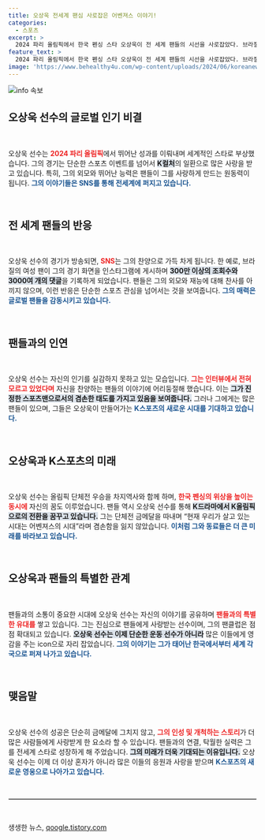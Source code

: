 ```yaml
---
title: 오상욱 전세계 팬심 사로잡은 어벤져스 이야기!
categories:
  - 스포츠
excerpt: >
  2024 파리 올림픽에서 한국 펜싱 스타 오상욱이 전 세계 팬들의 시선을 사로잡았다. 브라질 여성의 SNS 영상은 전례 없는 조회수를 기록하며, “K올림픽의 시간”을 열었다. 오상욱은 자신의 인기 실감 못 하고 겸손한 모습을 보였지만, 이미 전 세계가 그의 매력에 빠졌다.
feature_text: >
  2024 파리 올림픽에서 한국 펜싱 스타 오상욱이 전 세계 팬들의 시선을 사로잡았다. 브라질 여성의 SNS 영상은 전례 없는 조회수를 기록하며, “K올림픽의 시간”을 열었다. 오상욱은 자신의 인기 실감 못 하고 겸손한 모습을 보였지만, 이미 전 세계가 그의 매력에 빠졌다.
image: 'https://www.behealthy4u.com/wp-content/uploads/2024/06/koreanews.jpg'
---
```


<p><img src="https://www.behealthy4u.com/wp-content/uploads/2024/06/koreanews.jpg" alt="info 속보" /></p>

<h2 data-ke-size="size26">오상욱 선수의 글로벌 인기 비결</h2>

<p data-ke-size="size16">&nbsp;</p>

<p>오상욱 선수는 <b><span style="color: #ee2323;">2024 파리 올림픽</span></b>에서 뛰어난    성과를 이뤄내며 세계적인 스타로 부상했습니다. 그의 경기는 단순한 스포츠 이벤트를 넘어서 <b><span style="background-color: #21538527;">K컬처</span></b>의 일환으로 많은 사랑을 받고 있습니다. 특히, 그의 외모와 뛰어난 능력은 팬들이 그를 사랑하게 만드는 원동력이 됩니다. <b><span style="color: #1a5490;">그의 이야기들은 SNS를 통해 전세계에 퍼지고 있습니다.</span></b></p>

<p data-ke-size="size16">&nbsp;</p>

<h2 data-ke-size="size26">전 세계 팬들의 반응</h2>

<p data-ke-size="size16">&nbsp;</p>

<p>오상욱 선수의 경기가 방송되면, <b><span style="color: #ee2323;">SNS</span></b>는 그의 찬양으로 가득 차게 됩니다. 한 예로, 브라질의 여성 팬이 그의 경기 화면을 인스타그램에 게시하며 <b><span style="background-color: #21538527;">300만 이상의 조회수와 3000여 개의 댓글</span></b>을 기록하게 되었습니다. 팬들은 그의 외모와 재능에 대해 찬사를 아끼지 않으며, 이런 반응은 단순한 스포츠 관심을 넘어서는 것을 보여줍니다. <b><span style="color: #1a5490;">그의 매력은 글로벌 팬들을 감동시키고 있습니다.</span></b></p>

<p data-ke-size="size16">&nbsp;</p>

<h2 data-ke-size="size26">팬들과의 인연</h2>

<p data-ke-size="size16">&nbsp;</p>

<p>오상욱 선수는 자신의 인기를 실감하지 못하고 있는 모습입니다. <b><span style="color: #ee2323;">그는 인터뷰에서 전혀 모르고 있었다며</span></b> 자신을 찬양하는 팬들의 이야기에 어리둥절해 했습니다. 이는 <b><span style="background-color: #21538527;">그가 진정한 스포츠맨으로서의 겸손한 태도를 가지고 있음을 보여줍니다.</span></b> 그러나 그에게는 많은 팬들이 있으며, 그들은 오상욱이 만들어가는 <b><span style="color: #1a5490;">K스포츠의 새로운 시대를 기대하고 있습니다.</span></b></p>

<p data-ke-size="size16">&nbsp;</p>

<h2 data-ke-size="size26">오상욱과 K스포츠의 미래</h2>

<p data-ke-size="size16">&nbsp;</p>

<p>오상욱 선수는 올림픽 단체전 우승을 차지역사와 함께 하며, <b><span style="color: #ee2323;">한국 펜싱의 위상을 높이는 동시에</span></b> 자신의 꿈도 이루었습니다. 팬들 역시 오상욱 선수를 통해 <b><span style="background-color: #21538527;">K드라마에서 K올림픽으로의 전환을 꿈꾸고 있습니다.</span></b> 그는 단체전 금메달을 따내며 “현재 우리가 살고 있는 시대는 어벤져스의 시대”라며 겸손함을 잃지 않았습니다. <b><span style="color: #1a5490;">이처럼 그와 동료들은 더 큰 미래를 바라보고 있습니다.</span></b></p>

<p data-ke-size="size16">&nbsp;</p>

<h2 data-ke-size="size26">오상욱과 팬들의 특별한 관계</h2>

<p data-ke-size="size16">&nbsp;</p>

<p>팬들과의 소통이 중요한 시대에 오상욱 선수는 자신의 이야기를 공유하며 <b><span style="color: #ee2323;">팬들과의 특별한 유대를</span></b> 쌓고 있습니다. 그는 진심으로 팬들에게 사랑받는 선수이며, 그의 팬클럽은 점점 확대되고 있습니다. <b><span style="background-color: #21538527;">오상욱 선수는 이제 단순한 운동 선수가 아니라</span></b> 많은 이들에게 영감을 주는 icon으로 자리 잡았습니다. <b><span style="color: #1a5490;">그의 이야기는 그가 태어난 한국에서부터 세계 각국으로 퍼져 나가고 있습니다.</span></b></p>

<p data-ke-size="size16">&nbsp;</p>

<h2 data-ke-size="size26">맺음말</h2>

<p data-ke-size="size16">&nbsp;</p>

<p>오상욱 선수의 성공은 단순히 금메달에 그치지 않고, <b><span style="color: #ee2323;">그의 인성 및 개척하는 스토리</span></b>가 더 많은 사람들에게 사랑받게 한 요소라 할 수 있습니다. 팬들과의 연결, 탁월한 실력은 그를 전세계 스타로 성장하게 해 주었습니다. <b><span style="background-color: #21538527;">그의 미래가 더욱 기대되는 이유입니다.</span></b> 오상욱 선수는 이제 더 이상 혼자가 아니라 많은 이들의 응원과 사랑을 받으며 <b><span style="color: #1a5490;">K스포츠의 새로운 영웅으로 나아가고 있습니다.</span></b></p>

<p data-ke-size="size16">&nbsp;</p>

<hr style="border: 1px solid #ccc;"/>

<p data-ke-size="size16">&nbsp;</p>
생생한 뉴스, <a href="https://qoogle.tistory.com" rel="dofollow">qoogle.tistory.com</a>


